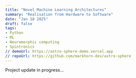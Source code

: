 ```yaml
---
title: "Novel Machine Learning Architectures"
summary: "Realisation from Hardware to Software"
date: "Jan 18 2025"
draft: false
tags:
- Python
- ML
- Neuromorphic computing
- Spintronics
// demoUrl: https://astro-sphere-demo.vercel.app
// repoUrl: https://github.com/markhorn-dev/astro-sphere
---
```


Project update in progress...